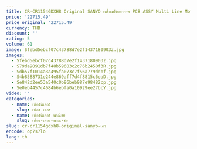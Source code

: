 ```yaml
---
title: CR-CR1154GDXH8 Original SANYO เครื่องปรับอากาศ PCB ASSY Multi Line Mother Board SPW-CR1154DXH8 บอร์ดคอมพิวเตอร์สําหรับ Home
price: '22715.49'
price_original: '22715.49'
currency: THB
discount: ''
rating: 5
volume: 61
image: Sfebd5ebcf07c43788d7e2f1437180903z.jpg
images:
  - Sfebd5ebcf07c43788d7e2f1437180903z.jpg
  - S79da9091db7f48b59603c2c76b2450f3R.jpg
  - Sdb57f1014a3a495fa073c7f56a779ddbf.jpg
  - S4b8588731e244e869aff7d4f8815c6eaD.jpg
  - Se842d2ee53a540c0b86beb987e98482cp.jpg
  - Se0eb4457c4684b6ebfa0a10929ee27bcY.jpg
video: ''
categories:
  - name: เฟอร์นิเจอร์
    slug: เฟอร-เจอร
  - name: เฟอร์นิเจอร์ พาณิชย์
    slug: เฟอร-เจอร-พาณ-ชย
slug: cr-cr1154gdxh8-original-sanyo-เคร
encode: op7s7lo
lang: th
---
```

  